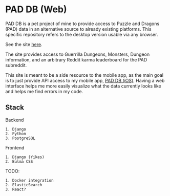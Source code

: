 # PAD DB (Web)

PAD DB is a pet project of mine to provide access to Puzzle and Dragons (PAD) data in an 
alternative source to already existing platforms. This specific repository refers to the 
desktop version usable via any browser. 

See the site [here](https://www.pad-db.com).

The site provides access to Guerrilla Dungeons, Monsters, Dungeon information, and an 
arbitrary Reddit karma leaderboard for the PAD subreddit.

This site is meant to be a side resource to the mobile app, as the main goal is to just provide API
access to my mobile app, [PAD DB (iOS)](https://github.com/rohilthopu/pdb-swift). Having a web interface
helps me more easily visualize what the data currently looks like and helps me find errors in my code.

## Stack

Backend

    1. Django
    2. Python
    3. PostgreSQL

Frontend

    1. Django (Yikes)
    2. Bulma CSS
         
TODO:

    1. Docker integration
    2. ElasticSearch
    3. React?